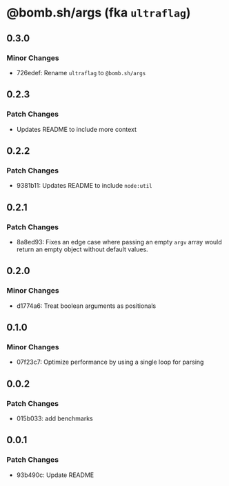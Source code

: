 # @bomb.sh/args (fka `ultraflag`)

## 0.3.0

### Minor Changes

- 726edef: Rename `ultraflag` to `@bomb.sh/args`

## 0.2.3

### Patch Changes

- Updates README to include more context

## 0.2.2

### Patch Changes

- 9381b11: Updates README to include `node:util`

## 0.2.1

### Patch Changes

- 8a8ed93: Fixes an edge case where passing an empty `argv` array would return an empty object without default values.

## 0.2.0

### Minor Changes

- d1774a6: Treat boolean arguments as positionals

## 0.1.0

### Minor Changes

- 07f23c7: Optimize performance by using a single loop for parsing

## 0.0.2

### Patch Changes

- 015b033: add benchmarks

## 0.0.1

### Patch Changes

- 93b490c: Update README
